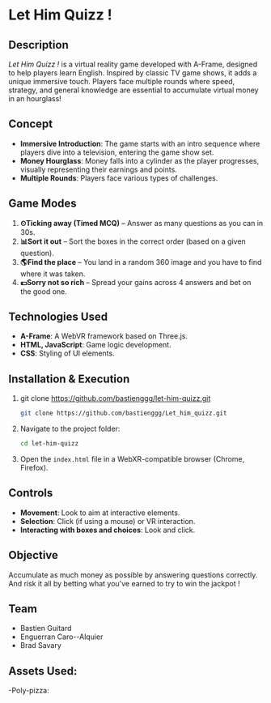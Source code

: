 # Let Him Quizz !

## Description
*Let Him Quizz !* is a virtual reality game developed with A-Frame, designed to help players learn English. Inspired by classic TV game shows, it adds a unique immersive touch. Players face multiple rounds where speed, strategy, and general knowledge are essential to accumulate virtual money in an hourglass!

## Concept
- **Immersive Introduction**: The game starts with an intro sequence where players dive into a television, entering the game show set.
- **Money Hourglass**: Money falls into a cylinder as the player progresses, visually representing their earnings and points.
- **Multiple Rounds**: Players face various types of challenges.

## Game Modes
1. **⏲Ticking away (Timed MCQ)** – Answer as many questions as you can in 30s.
2. **📊Sort it out** – Sort the boxes in the correct order (based on a given question).
3. **🌎Find the place** – You land in a random 360 image and you have to find where it was taken.
4. **💵Sorry not so rich** – Spread your gains across 4 answers and bet on the good one.

## Technologies Used
- **A-Frame**: A WebVR framework based on Three.js.
- **HTML, JavaScript**: Game logic development.
- **CSS**: Styling of UI elements.

## Installation & Execution
1. git clone https://github.com/bastienggg/let-him-quizz.git
   ```bash
   git clone https://github.com/bastienggg/Let_him_quizz.git
   ```
2. Navigate to the project folder:
   ```bash
   cd let-him-quizz
   ```
3. Open the `index.html` file in a WebXR-compatible browser (Chrome, Firefox).

## Controls
- **Movement**: Look to aim at interactive elements.
- **Selection**: Click (if using a mouse) or VR interaction.
- **Interacting with boxes and choices**: Look and click.

## Objective
Accumulate as much money as possible by answering questions correctly. And risk it all by betting what you've earned to try to win the jackpot !

## Team
- Bastien Guitard
- Enguerran Caro--Alquier
- Brad Savary


## Assets Used:
-Poly-pizza:

































